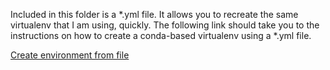 Included in this folder is a *.yml file. It allows you to recreate the same virtualenv that I am using, quickly.
The following link should take you to the instructions on how to create a conda-based virtualenv using a *.yml file.

[Create environment from file](https://conda.io/docs/using/envs.html#use-environment-from-file)
